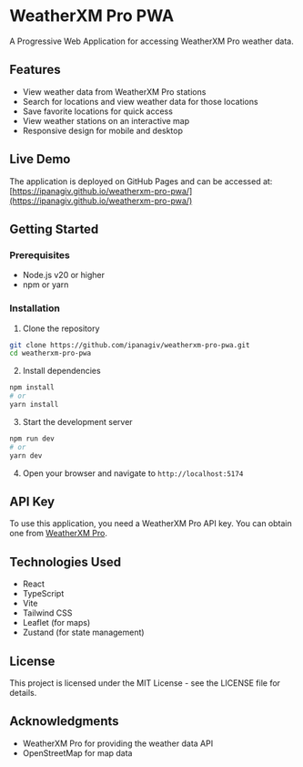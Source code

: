 # WeatherXM Pro PWA

A Progressive Web Application for accessing WeatherXM Pro weather data.

## Features

- View weather data from WeatherXM Pro stations
- Search for locations and view weather data for those locations
- Save favorite locations for quick access
- View weather stations on an interactive map
- Responsive design for mobile and desktop

## Live Demo

The application is deployed on GitHub Pages and can be accessed at:
[https://ipanagiv.github.io/weatherxm-pro-pwa/](https://ipanagiv.github.io/weatherxm-pro-pwa/)

## Getting Started

### Prerequisites

- Node.js v20 or higher
- npm or yarn

### Installation

1. Clone the repository
```bash
git clone https://github.com/ipanagiv/weatherxm-pro-pwa.git
cd weatherxm-pro-pwa
```

2. Install dependencies
```bash
npm install
# or
yarn install
```

3. Start the development server
```bash
npm run dev
# or
yarn dev
```

4. Open your browser and navigate to `http://localhost:5174`

## API Key

To use this application, you need a WeatherXM Pro API key. You can obtain one from [WeatherXM Pro](https://pro.weatherxm.com).

## Technologies Used

- React
- TypeScript
- Vite
- Tailwind CSS
- Leaflet (for maps)
- Zustand (for state management)

## License

This project is licensed under the MIT License - see the LICENSE file for details.

## Acknowledgments

- WeatherXM Pro for providing the weather data API
- OpenStreetMap for map data
